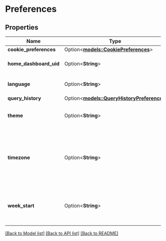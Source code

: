 # Preferences

## Properties

Name | Type | Description | Notes
------------ | ------------- | ------------- | -------------
**cookie_preferences** | Option<[**models::CookiePreferences**](CookiePreferences.md)> |  | [optional]
**home_dashboard_uid** | Option<**String**> | UID for the home dashboard | [optional]
**language** | Option<**String**> | Selected language (beta) | [optional]
**query_history** | Option<[**models::QueryHistoryPreference**](QueryHistoryPreference.md)> |  | [optional]
**theme** | Option<**String**> | Theme light, dark, empty is default | [optional]
**timezone** | Option<**String**> | The timezone selection TODO: this should use the timezone defined in common | [optional]
**week_start** | Option<**String**> | WeekStart day of the week (sunday, monday, etc) | [optional]

[[Back to Model list]](../README.md#documentation-for-models) [[Back to API list]](../README.md#documentation-for-api-endpoints) [[Back to README]](../README.md)


